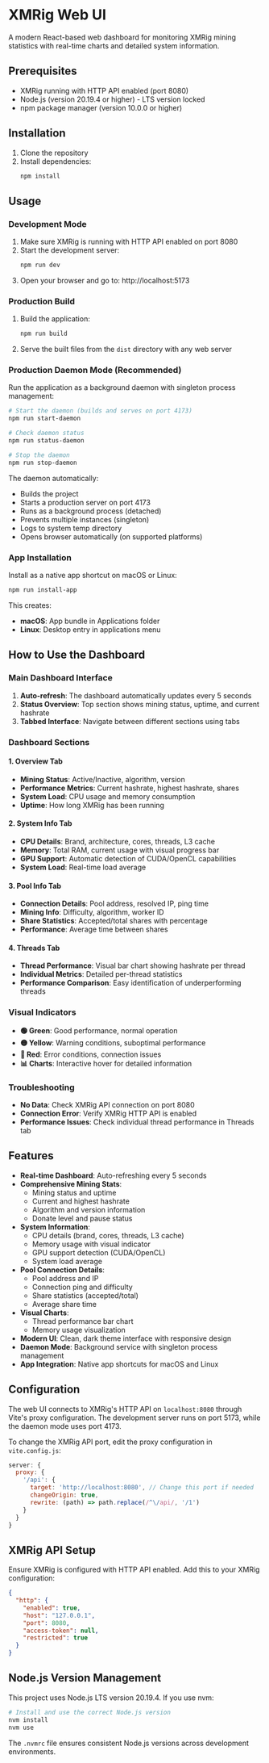 # XMRig Web UI

A modern React-based web dashboard for monitoring XMRig mining statistics with real-time charts and detailed system information.

## Prerequisites

- XMRig running with HTTP API enabled (port 8080)
- Node.js (version 20.19.4 or higher) - LTS version locked
- npm package manager (version 10.0.0 or higher)

## Installation

1. Clone the repository
2. Install dependencies:
   ```bash
   npm install
   ```

## Usage

### Development Mode
1. Make sure XMRig is running with HTTP API enabled on port 8080
2. Start the development server:
   ```bash
   npm run dev
   ```
3. Open your browser and go to: http://localhost:5173

### Production Build
1. Build the application:
   ```bash
   npm run build
   ```
2. Serve the built files from the `dist` directory with any web server

### Production Daemon Mode (Recommended)
Run the application as a background daemon with singleton process management:

```bash
# Start the daemon (builds and serves on port 4173)
npm run start-daemon

# Check daemon status
npm run status-daemon

# Stop the daemon
npm run stop-daemon
```

The daemon automatically:
- Builds the project
- Starts a production server on port 4173
- Runs as a background process (detached)
- Prevents multiple instances (singleton)
- Logs to system temp directory
- Opens browser automatically (on supported platforms)

### App Installation
Install as a native app shortcut on macOS or Linux:

```bash
npm run install-app
```

This creates:
- **macOS**: App bundle in Applications folder
- **Linux**: Desktop entry in applications menu

## How to Use the Dashboard

### Main Dashboard Interface

1. **Auto-refresh**: The dashboard automatically updates every 5 seconds
2. **Status Overview**: Top section shows mining status, uptime, and current hashrate
3. **Tabbed Interface**: Navigate between different sections using tabs

### Dashboard Sections

#### 1. Overview Tab
- **Mining Status**: Active/Inactive, algorithm, version
- **Performance Metrics**: Current hashrate, highest hashrate, shares
- **System Load**: CPU usage and memory consumption
- **Uptime**: How long XMRig has been running

#### 2. System Info Tab
- **CPU Details**: Brand, architecture, cores, threads, L3 cache
- **Memory**: Total RAM, current usage with visual progress bar
- **GPU Support**: Automatic detection of CUDA/OpenCL capabilities
- **System Load**: Real-time load average

#### 3. Pool Info Tab
- **Connection Details**: Pool address, resolved IP, ping time
- **Mining Info**: Difficulty, algorithm, worker ID
- **Share Statistics**: Accepted/total shares with percentage
- **Performance**: Average time between shares

#### 4. Threads Tab
- **Thread Performance**: Visual bar chart showing hashrate per thread
- **Individual Metrics**: Detailed per-thread statistics
- **Performance Comparison**: Easy identification of underperforming threads

### Visual Indicators

- **🟢 Green**: Good performance, normal operation
- **🟡 Yellow**: Warning conditions, suboptimal performance  
- **🔴 Red**: Error conditions, connection issues
- **📊 Charts**: Interactive hover for detailed information

### Troubleshooting

- **No Data**: Check XMRig API connection on port 8080
- **Connection Error**: Verify XMRig HTTP API is enabled
- **Performance Issues**: Check individual thread performance in Threads tab

## Features

- **Real-time Dashboard**: Auto-refreshing every 5 seconds
- **Comprehensive Mining Stats**:
  - Mining status and uptime
  - Current and highest hashrate
  - Algorithm and version information
  - Donate level and pause status
- **System Information**:
  - CPU details (brand, cores, threads, L3 cache)
  - Memory usage with visual indicator
  - GPU support detection (CUDA/OpenCL)
  - System load average
- **Pool Connection Details**:
  - Pool address and IP
  - Connection ping and difficulty
  - Share statistics (accepted/total)
  - Average share time
- **Visual Charts**:
  - Thread performance bar chart
  - Memory usage visualization
- **Modern UI**: Clean, dark theme interface with responsive design
- **Daemon Mode**: Background service with singleton process management
- **App Integration**: Native app shortcuts for macOS and Linux

## Configuration

The web UI connects to XMRig's HTTP API on `localhost:8080` through Vite's proxy configuration. The development server runs on port 5173, while the daemon mode uses port 4173.

To change the XMRig API port, edit the proxy configuration in `vite.config.js`:

```javascript
server: {
  proxy: {
    '/api': {
      target: 'http://localhost:8080', // Change this port if needed
      changeOrigin: true,
      rewrite: (path) => path.replace(/^\/api/, '/1')
    }
  }
}
```

## XMRig API Setup

Ensure XMRig is configured with HTTP API enabled. Add this to your XMRig configuration:

```json
{
  "http": {
    "enabled": true,
    "host": "127.0.0.1",
    "port": 8080,
    "access-token": null,
    "restricted": true
  }
}
```

## Node.js Version Management

This project uses Node.js LTS version 20.19.4. If you use nvm:

```bash
# Install and use the correct Node.js version
nvm install
nvm use
```

The `.nvmrc` file ensures consistent Node.js versions across development environments.

